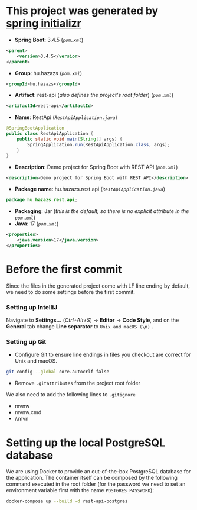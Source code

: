 # This project was generated by [spring initializr](https://start.spring.io/index.html)

- **Spring Boot**: 3.4.5 (*```pom.xml```*)
```xml
<parent>
    <version>3.4.5</version>
</parent>
```
- **Group**: hu.hazazs (*```pom.xml```*)
```xml
<groupId>hu.hazazs</groupId>
```
- **Artifact**: rest-api (*also defines the project's root folder*)  (*```pom.xml```*)
```xml
<artifactId>rest-api</artifactId>
```
- **Name**: RestApi (*```RestApiApplication.java```*)
```java
@SpringBootApplication
public class RestApiApplication {
    public static void main(String[] args) {
        SpringApplication.run(RestApiApplication.class, args);
    }
}
```
- **Description**: Demo project for Spring Boot with REST API  (*```pom.xml```*)
```xml
<description>Demo project for Spring Boot with REST API</description>
```
- **Package name**: hu.hazazs.rest.api (*```RestApiApplication.java```*)
```java
package hu.hazazs.rest.api;
```
- **Packaging**: Jar (*this is the default, so there is no explicit attribute in the ```pom.xml```*)
- **Java**: 17  (*```pom.xml```*)
```xml
<properties>
    <java.version>17</java.version>
</properties>
```

# Before the first commit

Since the files in the generated project come with LF line ending by default, we need to do some settings before the first commit.

### Setting up IntelliJ

Navigate to **Settings...** (*Ctrl+Alt+S*) → **Editor** → **Code Style**, and on the **General** tab change **Line separator** to
```Unix and macOS (\n)```
.

### Setting up Git

- Configure Git to ensure line endings in files you checkout are correct for Unix and macOS.
```bash
git config --global core.autocrlf false
```
- Remove ```.gitattributes``` from the project root folder

We also need to add the following lines to ```.gitignore```
- mvnw
- mvnw.cmd
- /.mvn

# Setting up the local PostgreSQL database

We are using Docker to provide an out-of-the-box PostgreSQL database for the application. The container itself can be composed by the
following command executed in the root folder (for the password we need to set an environment variable first with the name
```POSTGRES_PASSWORD```):
```bash
docker-compose up --build -d rest-api-postgres
```
